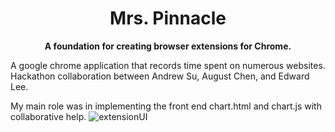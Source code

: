 <div align="center">
  <h1>
    Mrs. Pinnacle  
  </h1>

  <p>
    <strong>A foundation for creating browser extensions for Chrome.</strong>
  </p>
</div>

A google chrome application that records time spent on numerous websites.
Hackathon collaboration between Andrew Su, August Chen, and Edward Lee.

My main role was in implementing the front end chart.html and chart.js with collaborative help.
![extensionUI](https://user-images.githubusercontent.com/48111116/85488086-8f227f00-b582-11ea-82a9-e657e966fb1c.JPG)
